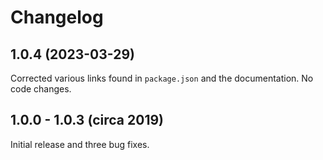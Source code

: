 # Changelog

## 1.0.4 (2023-03-29)

Corrected various links found in `package.json` and the documentation. No code changes.

## 1.0.0 - 1.0.3 (circa 2019)

Initial release and three bug fixes.
